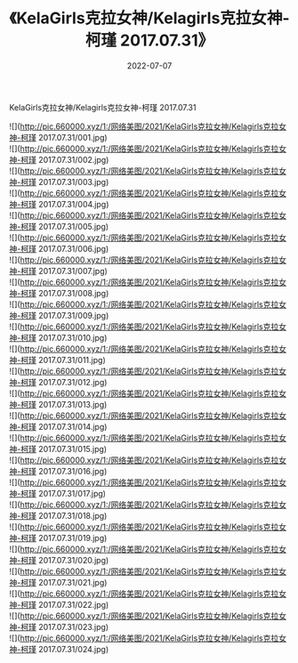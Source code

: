 ﻿---
layout: post
title:  《KelaGirls克拉女神/Kelagirls克拉女神-柯瑾 2017.07.31》
date:   2022-07-07
img: http://pic.660000.xyz/1:/网络美图/2021/KelaGirls克拉女神/Kelagirls克拉女神-柯瑾 2017.07.31/000.jpg
categories: [美女, 清纯, 唯美]
---

KelaGirls克拉女神/Kelagirls克拉女神-柯瑾 2017.07.31

 ![](http://pic.660000.xyz/1:/网络美图/2021/KelaGirls克拉女神/Kelagirls克拉女神-柯瑾 2017.07.31/001.jpg) <br>![](http://pic.660000.xyz/1:/网络美图/2021/KelaGirls克拉女神/Kelagirls克拉女神-柯瑾 2017.07.31/002.jpg) <br>![](http://pic.660000.xyz/1:/网络美图/2021/KelaGirls克拉女神/Kelagirls克拉女神-柯瑾 2017.07.31/003.jpg) <br>![](http://pic.660000.xyz/1:/网络美图/2021/KelaGirls克拉女神/Kelagirls克拉女神-柯瑾 2017.07.31/004.jpg) <br>![](http://pic.660000.xyz/1:/网络美图/2021/KelaGirls克拉女神/Kelagirls克拉女神-柯瑾 2017.07.31/005.jpg) <br>![](http://pic.660000.xyz/1:/网络美图/2021/KelaGirls克拉女神/Kelagirls克拉女神-柯瑾 2017.07.31/006.jpg) <br>![](http://pic.660000.xyz/1:/网络美图/2021/KelaGirls克拉女神/Kelagirls克拉女神-柯瑾 2017.07.31/007.jpg) <br>![](http://pic.660000.xyz/1:/网络美图/2021/KelaGirls克拉女神/Kelagirls克拉女神-柯瑾 2017.07.31/008.jpg) <br>![](http://pic.660000.xyz/1:/网络美图/2021/KelaGirls克拉女神/Kelagirls克拉女神-柯瑾 2017.07.31/009.jpg) <br>![](http://pic.660000.xyz/1:/网络美图/2021/KelaGirls克拉女神/Kelagirls克拉女神-柯瑾 2017.07.31/010.jpg) <br>![](http://pic.660000.xyz/1:/网络美图/2021/KelaGirls克拉女神/Kelagirls克拉女神-柯瑾 2017.07.31/011.jpg) <br>![](http://pic.660000.xyz/1:/网络美图/2021/KelaGirls克拉女神/Kelagirls克拉女神-柯瑾 2017.07.31/012.jpg) <br>![](http://pic.660000.xyz/1:/网络美图/2021/KelaGirls克拉女神/Kelagirls克拉女神-柯瑾 2017.07.31/013.jpg) <br>![](http://pic.660000.xyz/1:/网络美图/2021/KelaGirls克拉女神/Kelagirls克拉女神-柯瑾 2017.07.31/014.jpg) <br>![](http://pic.660000.xyz/1:/网络美图/2021/KelaGirls克拉女神/Kelagirls克拉女神-柯瑾 2017.07.31/015.jpg) <br>![](http://pic.660000.xyz/1:/网络美图/2021/KelaGirls克拉女神/Kelagirls克拉女神-柯瑾 2017.07.31/016.jpg) <br>![](http://pic.660000.xyz/1:/网络美图/2021/KelaGirls克拉女神/Kelagirls克拉女神-柯瑾 2017.07.31/017.jpg) <br>![](http://pic.660000.xyz/1:/网络美图/2021/KelaGirls克拉女神/Kelagirls克拉女神-柯瑾 2017.07.31/018.jpg) <br>![](http://pic.660000.xyz/1:/网络美图/2021/KelaGirls克拉女神/Kelagirls克拉女神-柯瑾 2017.07.31/019.jpg) <br>![](http://pic.660000.xyz/1:/网络美图/2021/KelaGirls克拉女神/Kelagirls克拉女神-柯瑾 2017.07.31/020.jpg) <br>![](http://pic.660000.xyz/1:/网络美图/2021/KelaGirls克拉女神/Kelagirls克拉女神-柯瑾 2017.07.31/021.jpg) <br>![](http://pic.660000.xyz/1:/网络美图/2021/KelaGirls克拉女神/Kelagirls克拉女神-柯瑾 2017.07.31/022.jpg) <br>![](http://pic.660000.xyz/1:/网络美图/2021/KelaGirls克拉女神/Kelagirls克拉女神-柯瑾 2017.07.31/023.jpg) <br>![](http://pic.660000.xyz/1:/网络美图/2021/KelaGirls克拉女神/Kelagirls克拉女神-柯瑾 2017.07.31/024.jpg) <br>